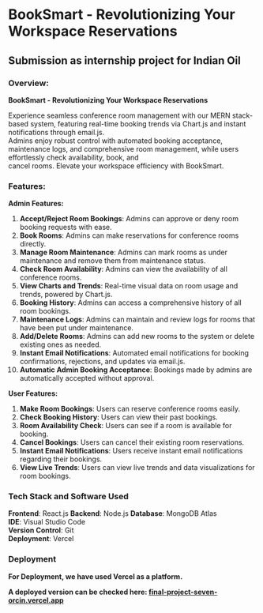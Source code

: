 # BookSmart - Revolutionizing Your Workspace Reservations

## Submission as internship project for Indian Oil 

### Overview:
**BookSmart - Revolutionizing Your Workspace Reservations**

Experience seamless conference room management with our MERN stack-based system, featuring real-time booking trends via Chart.js and instant notifications through email.js. 
<br> Admins enjoy robust control with automated booking acceptance, maintenance logs, and comprehensive room management, while users effortlessly check availability, book, and 
<br> cancel rooms. Elevate your workspace efficiency with BookSmart.


### Features:

**Admin Features:**
1. **Accept/Reject Room Bookings**: Admins can approve or deny room booking requests with ease.
2. **Book Rooms**: Admins can make reservations for conference rooms directly.
3. **Manage Room Maintenance**: Admins can mark rooms as under maintenance and remove them from maintenance status.
4. **Check Room Availability**: Admins can view the availability of all conference rooms.
5. **View Charts and Trends**: Real-time visual data on room usage and trends, powered by Chart.js.
6. **Booking History**: Admins can access a comprehensive history of all room bookings.
7. **Maintenance Logs**: Admins can maintain and review logs for rooms that have been put under maintenance.
8. **Add/Delete Rooms**: Admins can add new rooms to the system or delete existing ones as needed.
9. **Instant Email Notifications**: Automated email notifications for booking confirmations, rejections, and updates via email.js.
10. **Automatic Admin Booking Acceptance**: Bookings made by admins are automatically accepted without approval.

**User Features:**
1. **Make Room Bookings**: Users can reserve conference rooms easily.
2. **Check Booking History**: Users can view their past bookings.
3. **Room Availability Check**: Users can see if a room is available for booking.
4. **Cancel Bookings**: Users can cancel their existing room reservations.
5. **Instant Email Notifications**: Users receive instant email notifications regarding their bookings.
6. **View Live Trends**: Users can view live trends and data visualizations for room bookings.

   
### Tech Stack and Software Used

**Frontend**: React.js
**Backend**: Node.js
**Database**: MongoDB Atlas  
**IDE**: Visual Studio Code  
**Version Control**: Git  
**Deployment**: Vercel

### Deployment

**For Deployment, we have used Vercel as a platform.**

**A deployed version can be checked here: [final-project-seven-orcin.vercel.app](https://final-project-seven-orcin.vercel.app/)**

